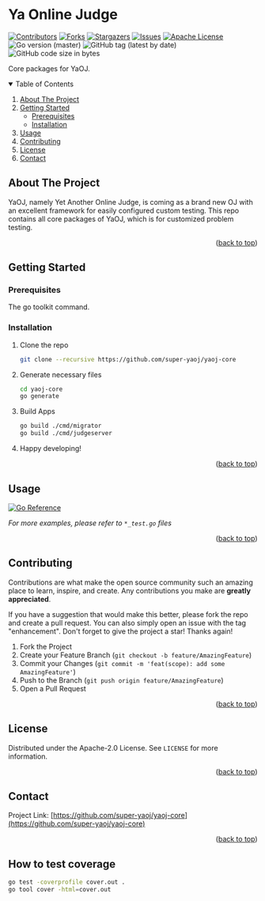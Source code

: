 <div id="top"></div>

# Ya Online Judge

<!--
*** I'm using markdown "reference style" links for readability.
*** Reference links are enclosed in brackets [ ] instead of parentheses ( ).
*** See the bottom of this document for the declaration of the reference variables
*** for contributors-url, forks-url, etc. This is an optional, concise syntax you may use.
*** https://www.markdownguide.org/basic-syntax/#reference-style-links
-->
[![Contributors][contributors-shield]][contributors-url]
[![Forks][forks-shield]][forks-url]
[![Stargazers][stars-shield]][stars-url]
[![Issues][issues-shield]][issues-url]
[![Apache License][license-shield]][license-url]
![Go version (master)][gover-shield]
![GitHub tag (latest by date)][tag-shield]
![GitHub code size in bytes][codesize-shield]



<div align="center">
<!--
  <a href="https://github.com/super-yaoj/yaoj-core">
    <img src="images/logo.png" alt="Logo" width="80" height="80">
  </a>
-->
</div>

Core packages for YaOJ.

<!-- TABLE OF CONTENTS -->
<details open>
  <summary>Table of Contents</summary>
  <ol>
    <li>
      <a href="#about-the-project">About The Project</a>
    </li>
    <li>
      <a href="#getting-started">Getting Started</a>
      <ul>
        <li><a href="#prerequisites">Prerequisites</a></li>
        <li><a href="#installation">Installation</a></li>
      </ul>
    </li>
    <li><a href="#usage">Usage</a></li>
    <li><a href="#contributing">Contributing</a></li>
    <li><a href="#license">License</a></li>
    <li><a href="#contact">Contact</a></li>
    <!-- <li><a href="#acknowledgments">Acknowledgments</a></li> -->
  </ol>
</details>

## About The Project

YaOJ, namely Yet Another Online Judge, is coming as a brand new OJ with an excellent framework for easily configured custom testing. This repo contains all core packages of YaOJ, which is for customized problem testing.

<p align="right">(<a href="#top">back to top</a>)</p>

## Getting Started

### Prerequisites

The go toolkit command.

### Installation

1. Clone the repo

   ```sh
   git clone --recursive https://github.com/super-yaoj/yaoj-core
   ```

2. Generate necessary files

   ```sh
   cd yaoj-core
   go generate
   ```
3. Build Apps

   ```sh
   go build ./cmd/migrator
   go build ./cmd/judgeserver
   ```

4. Happy developing!

<p align="right">(<a href="#top">back to top</a>)</p>

## Usage

<a href="https://pkg.go.dev/github.com/super-yaoj/yaoj-core@master"><img src="https://pkg.go.dev/badge/github.com/super-yaoj/yaoj-core.svg" alt="Go Reference"></a>

_For more examples, please refer to `*_test.go` files_

<p align="right">(<a href="#top">back to top</a>)</p>

## Contributing

Contributions are what make the open source community such an amazing place to learn, inspire, and create. Any contributions you make are **greatly appreciated**.

If you have a suggestion that would make this better, please fork the repo and create a pull request. You can also simply open an issue with the tag "enhancement".
Don't forget to give the project a star! Thanks again!

1. Fork the Project
2. Create your Feature Branch (`git checkout -b feature/AmazingFeature`)
3. Commit your Changes (`git commit -m 'feat(scope): add some AmazingFeature'`)
4. Push to the Branch (`git push origin feature/AmazingFeature`)
5. Open a Pull Request

<p align="right">(<a href="#top">back to top</a>)</p>

## License

Distributed under the Apache-2.0 License. See `LICENSE` for more information.

<p align="right">(<a href="#top">back to top</a>)</p>

## Contact

Project Link: [https://github.com/super-yaoj/yaoj-core](https://github.com/super-yaoj/yaoj-core)

<p align="right">(<a href="#top">back to top</a>)</p>

## How to test coverage

```sh
go test -coverprofile cover.out .
go tool cover -html=cover.out
```

[contributors-shield]: https://img.shields.io/github/contributors/super-yaoj/yaoj-core.svg
[contributors-url]: https://github.com/super-yaoj/yaoj-core/graphs/contributors
[forks-shield]: https://img.shields.io/github/forks/super-yaoj/yaoj-core.svg
[forks-url]: https://github.com/super-yaoj/yaoj-core/network/members
[stars-shield]: https://img.shields.io/github/stars/super-yaoj/yaoj-core.svg
[stars-url]: https://github.com/super-yaoj/yaoj-core/stargazers
[issues-shield]: https://img.shields.io/github/issues/super-yaoj/yaoj-core.svg
[issues-url]: https://github.com/super-yaoj/yaoj-core/issues
[license-shield]: https://img.shields.io/github/license/super-yaoj/yaoj-core.svg
[license-url]: https://github.com/super-yaoj/yaoj-core/blob/master/LICENSE
[gover-shield]: https://img.shields.io/github/go-mod/go-version/super-yaoj/yaoj-core/master?filename=go.mod
[tag-shield]: https://img.shields.io/github/v/tag/super-yaoj/yaoj-core?label=latest%20tag
[codesize-shield]: https://img.shields.io/github/languages/code-size/super-yaoj/yaoj-core